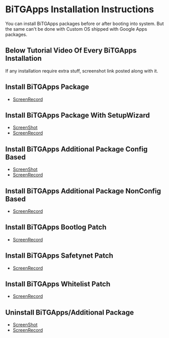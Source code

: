 # BiTGApps Installation Instructions

You can install BiTGApps packages before or after booting into system. But the same can't be done with Custom OS shipped with Google Apps packages.

## Below Tutorial Video Of Every BiTGApps Installation

If any installation require extra stuff, screenshot link posted along with it.

## Install BiTGApps Package

- [ScreenRecord](https://imgur.com/a/nWRRLMB)

## Install BiTGApps Package With SetupWizard

- [ScreenShot](https://imgur.com/rDZ1CnE)
- [ScreenRecord](https://imgur.com/a/drfEyPn)

## Install BiTGApps Additional Package Config Based

- [ScreenShot](https://imgur.com/kQxuqAs)
- [ScreenRecord](https://vimeo.com/538251320)

## Install BiTGApps Additional Package NonConfig Based

- [ScreenRecord](https://imgur.com/a/dCZGmny)

## Install BiTGApps Bootlog Patch

- [ScreenRecord](https://imgur.com/a/g110aLt)

## Install BiTGApps Safetynet Patch

- [ScreenRecord](https://imgur.com/a/rX9zGBX)

## Install BiTGApps Whitelist Patch

- [ScreenRecord](https://imgur.com/a/7cEva85)

## Uninstall BiTGApps/Additional Package

- [ScreenShot](https://imgur.com/HwQFNby)
- [ScreenRecord](https://imgur.com/a/NG7wOlD)
